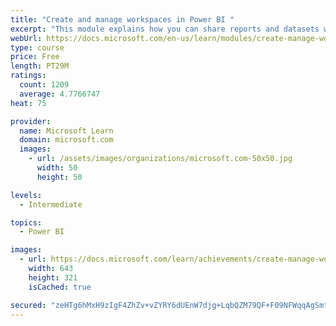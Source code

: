```yaml
---
title: "Create and manage workspaces in Power BI "
excerpt: "This module explains how you can share reports and datasets with your users and how to create a deployment strategy that makes sense for you and your organization. Furthermore, you will learn about data lineage in Microsoft Power BI."
webUrl: https://docs.microsoft.com/en-us/learn/modules/create-manage-workspaces-power-bi/
type: course
price: Free
length: PT29M
ratings:
  count: 1209
  average: 4.7766747
heat: 75

provider:
  name: Microsoft Learn
  domain: microsoft.com
  images:
    - url: /assets/images/organizations/microsoft.com-50x50.jpg
      width: 50
      height: 50

levels:
  - Intermediate

topics:
  - Power BI

images:
  - url: https://docs.microsoft.com/learn/achievements/create-manage-workspaces-power-bi-social.png
    width: 643
    height: 321
    isCached: true

secured: "zeHTg6hMxH9zIgF4ZhZv+vZYRY6dUEnW7djg+LqbQZM79QF+F09NFWqqAgSmtCl0rE452e5FmC9oZPovC/leEYI6ay0eAvzriYYJtVbpJIXwKVjXqN9DMXbQRQbyWJMf/gsd7g+O3An94U8Ay2FYkn6IREPUh0OVZr3nM921habbVJ5JLjh2451skdXZhO25fl1LC22JYf3wva8lpbcSxxZioaiSWHpMv3qf/SCZq+h36YlNrwAwSZOte1F4rybmoOffBk2LoMiTU2FipDKnGOwCbki0xfW7t78bNrX6xa0aincFavdTNUwnLZuCrJd8V+isU0lr6oZVxTim+EjOMVeI8WuURHyrJfCff2+airbR355Gobu8E+dFclpAawZu/EKVhA2hBlJBZIJb39wiuow3dykuu5ghdyU5PxVX1SA=;MClLDMMyp8id4RDVbSzI+A=="
---
```



